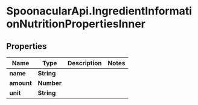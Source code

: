 # SpoonacularApi.IngredientInformationNutritionPropertiesInner

## Properties

Name | Type | Description | Notes
------------ | ------------- | ------------- | -------------
**name** | **String** |  | 
**amount** | **Number** |  | 
**unit** | **String** |  | 


